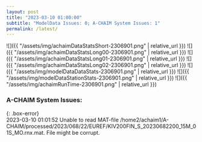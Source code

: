 ```yaml
---
layout: post
title: "2023-03-10 01:00:00"
subtitle: "ModelData Issues: 0; A-CHAIM System Issues: 1"
permalink: /latest/
---
```


![]({{ "/assets/img/achaimDataStatsShort-2306901.png" | relative_url }})
![]({{ "/assets/img/achaimDataStatsLong00-2306901.png" | relative_url }})
![]({{ "/assets/img/achaimDataStatsLong01-2306901.png" | relative_url }})
![]({{ "/assets/img/achaimDataStatsLong02-2306901.png" | relative_url }})
![]({{ "/assets/img/modelDataDataStats-2306901.png" | relative_url }})
![]({{ "/assets/img/modelDataStationStats-2306901.png" | relative_url }})
![]({{ "/assets/img/achaimRunTime-2306901.png" | relative_url }})


### A-CHAIM System Issues:  
  
{: .box-error}  
2023-03-10 01:01:52 Unable to read MAT-file /home2/achaim1/A-CHAIM/processed/2023/068/22/EUREF/KIV200FIN_S_20230682200_15M_01S_MO.rnx.mat. File might be corrupt.  
